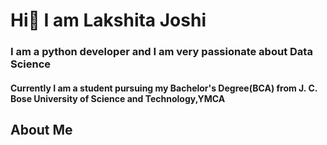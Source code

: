 # Hi👋 I am Lakshita Joshi
### I am a python developer and I am very passionate about Data Science
#### Currently I am a student pursuing my Bachelor's Degree(BCA) from J. C. Bose University of Science and Technology,YMCA
## About Me


<!--
**Lakshita02/Lakshita02** is a ✨ _special_ ✨ repository because its `README.md` (this file) appears on your GitHub profile.

Here are some ideas to get you started:

- 🔭 I’m currently working on ...
- 🌱 I’m currently learning ...
- 👯 I’m looking to collaborate on ...
- 🤔 I’m looking for help with ...
- 💬 Ask me about ...
- 📫 How to reach me: ...
- 😄 Pronouns: ...
- ⚡ Fun fact: ...
-->
